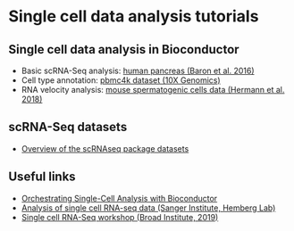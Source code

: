 # Single cell data analysis tutorials

## Single cell data analysis in Bioconductor

  * Basic scRNA-Seq analysis: [human pancreas (Baron et al. 2016)](https://mkabza.github.io/single_cell_tutorials/reports/human_pancreas_baron_2016.html)
  * Cell type annotation: [pbmc4k dataset (10X Genomics)](https://mkabza.github.io/single_cell_tutorials/reports/pbmc4k_10x_genomics.html)
  * RNA velocity analysis: [mouse spermatogenic cells data (Hermann et al. 2018)](https://mkabza.github.io/single_cell_tutorials/reports/mouse_spermatogenic_cells_hermann_2018.html)

## scRNA-Seq datasets

  * [Overview of the scRNAseq package datasets](http://bioconductor.org/packages/release/data/experiment/vignettes/scRNAseq/inst/doc/scRNAseq.html)

## Useful links

  * [Orchestrating Single-Cell Analysis with Bioconductor](http://bioconductor.org/books/release/OSCA)
  * [Analysis of single cell RNA-seq data (Sanger Institute, Hemberg Lab)](https://scrnaseq-course.cog.sanger.ac.uk/website/index.html)
  * [Single cell RNA-Seq workshop (Broad Institute, 2019)](https://broadinstitute.github.io/2019_scWorkshop)
